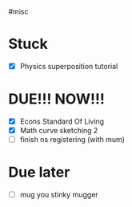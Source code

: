 #misc
# Stuck
- [x] Physics superposition tutorial
# DUE!!! NOW!!!
- [x] Econs Standard Of Living
- [x] Math curve sketching 2
- [ ] finish ns registering (with mum)
# Due later
- [ ] mug you stinky mugger